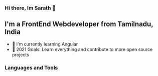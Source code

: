 ### Hi there, Im Sarath 👋

## I'm a FrontEnd Webdeveloper from Tamilnadu, India
- 🔭 I'm currently learning Angular 
- 🌱 2021 Goals: Learn everything and contribute to more open source projects
 
### Languages and Tools

<img align="left" alt="HTML5" width="2rem" src="https://www.freepnglogos.com/uploads/html5-logo-png/html5-logo-html-logo-0.png"/>
<img align="left" alt="CSS3" width="1.5rem" src="https://www.freepnglogos.com/uploads/html5-logo-png/html5-logo-css-logo-png-transparent-svg-vector-bie-supply-9.png"/>
<img align="left" alt="JS" width="1.5rem" src="https://www.freepnglogos.com/uploads/javascript-png/javascript-vector-logo-yellow-png-transparent-javascript-vector-12.png"/>
<img align="left" alt="Sass" width="1.5rem" src="https://logos-download.com/wp-content/uploads/2016/09/Sass_logo-700x524.png"/>
<img align="left" alt="Git" width="1.5rem" src="https://logos-download.com/wp-content/uploads/2021/01/Git_Logo_full-700x292.png"/>
<img align="left" alt="Github" width="1.5rem" src="https://github.githubassets.com/images/modules/logos_page/GitHub-Mark.png"/>
<img align="left" alt="Mysql" width="1.5rem" src="https://logos-download.com/wp-content/uploads/2016/05/MySQL_logo_logotype-700x413.png"/>
<img align="left" alt="php" width="1.5rem" src="https://logos-download.com/wp-content/uploads/2016/09/PHP_logo-700x368.png"/>

